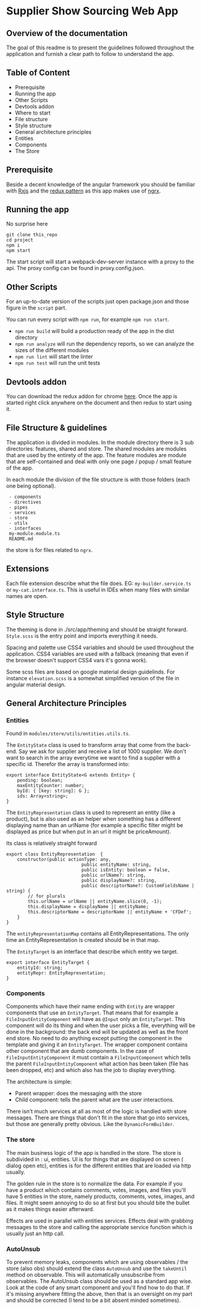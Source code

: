 # Supplier Show Sourcing Web App


## Overview of the documentation

The goal of this readme is to present the guidelines followed throughout the application and furnish a clear path to follow to understand the app.

## Table of Content

 - Prerequisite
 - Running the app
 - Other Scripts
 - Devtools addon
 - Where to start
 - File structure
 - Style structure
 - General architecture principles
 - Entities
 - Components
 - The Store


## Prerequisite

Beside a decent knowledge of the angular framework you should be familiar with [Rxjs](https://www.learnrxjs.io/)  and the [redux pattern](http://redux.js.org/)
as this app makes use of [ngrx](https://gist.github.com/btroncone/a6e4347326749f938510).


## Running the app

No surprise here

```
git clone this_repo
cd project
npm i
npm start
```

The start script will start a webpack-dev-server instance with a proxy to the api. The proxy config can be found in proxy.config.json.


## Other Scripts

For an up-to-date version of the scripts just open package.json and those figure in the `script` part.

You can run every script with `npm run`, for example `npm run start`.


 - `npm run build` will build a production ready of the app in the dist directory
 - `npm run analyze` will run the dependency reports, so we can analyze the sizes of the different modules
 - `npm run lint` will start the linter
 - `npm run test` will run the unit tests

## Devtools addon

You can download the redux addon for chrome [here](https://chrome.google.com/webstore/detail/redux-devtools/lmhkpmbekcpmknklioeibfkpmmfibljd?hl=en). Once the app is started right click anywhere on the document and then redux to start using it.


## File Structure & guidelines

The application is divided in modules. In the module directory there is 3 sub directories: features, shared and store. The shared modules are modules that are used by the entirety of the app. The feature modules are module that are self-contained and deal with only one page / popup / small feature of the app.

In each module the division of the file structure is with those folders (each one being optional).


```
 - components
 - directives
 - pipes
 - services
 - store
 - utils
 - interfaces
 my-module.module.ts
 README.md
```

the store is for files related to `ngrx`.

## Extensions

Each file extension describe what the file does. EG: `my-builder.service.ts` or `my-cat.interface.ts`. This is useful in IDEs when many files with similar names are open.

## Style Structure

The theming is done in ./src/app/theming and should be straight forward. `Style.scss` is the entry point and imports everything it needs.

Spacing and palette use CSS4 variables and should be used throughout the application. CSS4 variables are used with a fallback (meaning that even if the browser doesn't support CSS4 vars it's gonna work).

Some scss files are based on google material design guidelinds. For instance `elevation.scss` is a somewhat simplified version of the file in angular material design.

## General Architecture Principles

### Entities
Found in `modules/store/utils/entities.utils.ts`.

The `EntityState` class is used to transform array that come from the back-end. Say we ask for supplier and receive a list of 1000 supplier. We don't want to search in the array everytime we want to find a supplier with a specific id. Therefor the array is transformed into:

```
export interface EntityState<G extends Entity> {
	pending: boolean;
	maxEntityCounter: number;
	byId: { [key: string]: G };
	ids: Array<string>;
}
```

The `EntityRepresentation` class is used to represent an entity (like a product), but is also used as an helper when something has a different displaying name than an urlName (for example a specific filter might be displayed as price but when put in an url it might be priceAmount).

Its class is relatively straight forward

```
export class EntityRepresentation  {
	constructor(public actionType: any,
							public entityName: string,
							public isEntity: boolean = false,
							public urlName?: string,
							public displayName?: string,
							public descriptorName?: CustomFieldsName | string) {
		// for plurals
		this.urlName = urlName || entityName.slice(0, -1);
		this.displayName = displayName || entityName;
		this.descriptorName = descriptorName || entityName + 'CFDef';
	}
}
```

The `entityRepresentationMap` contains all EntityRepresentations. The only time an EntityRepresentation is created should be in that map.

The `EntityTarget` is an interface that describe which entity we target.

```
export interface EntityTarget {
	entityId: string;
	entityRepr: EntityRepresentation;
}
```

### Components

Components which have their name ending with `Entity` are wrapper components that use an `EntityTarget`.
That means that for example a `FileInputEntityComponent` will have as `@Input` only an `EntityTarget`. This component will do its thing and when the user picks a file, everything will be done in the background: the back end will be updated as well as the front end store. No need to do anything except putting the component in the template and giving it an `EntityTarget`. The wrapper component contains other component that are dumb components. In the case of `FileInputEntityComponent` it must contain a `FileInputComponent` which tells the parent `FileInputEntityComponent` what action has been taken (file has been dropped, etc) and which also has the job to display everything.

The architecture is simple:

 - Parent wrapper: does the messaging with the store
 - Child component: tells the parent what are the user interactions.

There isn't much services at all as most of the logic is handled with store messages. There are things that don't fit in the store that go into services, but those are generally pretty obvious. Like the `DynamicFormBuilder`.

### The store
The main business logic of the app is handled in the store.
The store is subdivided in : ui, entities. UI is for things that are displayed on screen ( dialog open etc), entities is for the different entities that are loaded via http usually.

The golden rule in the store is to normalize the data. For example if you have a product which contains comments,
votes, images, and files you'll have 5 entities in the store, namely products, comments, votes, images, and files.
It might seem annoying to do so at first but you should bite the bullet as it makes things easier afterward.

Effects are used in parallel with entities services. Effects deal with grabbing messages to the store and calling the appropriate service function which is usually just an http call.


### AutoUnsub

To prevent memory leaks, components which are using observables / the store (also obs) should extend the class `AutoUnsub` and use the `takeUntil` method on observable. This will automatically unsubscribe from observables.
The AutoUnsub class should be used as a standard app wise.
Look at the code of any smart component and you'll find how to do that. If it's missing anywhere fitting the above, then that is an oversight on my part and should be corrected (I tend to be a bit absent minded sometimes).
